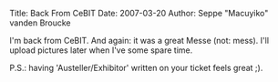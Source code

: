 Title: Back From CeBIT
Date: 2007-03-20
Author: Seppe "Macuyiko" vanden Broucke

I'm back from CeBIT. And again: it was a great Messe (not: mess). I'll upload pictures later when I've some spare time.   
P.S.: having 'Austeller/Exhibitor' written on your ticket feels great ;).

